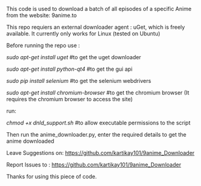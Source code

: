 This code is used to download a batch of all episodes of a specific Anime from the website: 9anime.to

This repo requiers an external downloader agent : uGet, which is freely available.
It currently only works for Linux (tested on Ubuntu)

Before running the repo use :


*sudo apt-get install uget*    #to get the uget downloader

*sudo apt-get install python-qt4* #to get the gui api

*sudo pip install selenium*	#to get the selenium webdrivers

*sudo apt-get install chromium-browser* #to get the chromium browser (It requires the chromium browser to access the site)

run:

*chmod +x dnld_support.sh*  #to allow executable permissions to the script


Then run the anime_downloader.py, enter the required details to get the anime downloaded


Leave Suggestions on: https://github.com/kartikay101/9anime_Downloader

Report Issues to : https://github.com/kartikay101/9anime_Downloader

Thanks for using this piece of code.
